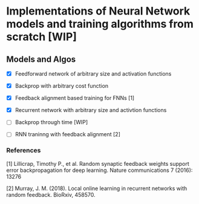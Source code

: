 # Implementations of Neural Network models and training algorithms from scratch [WIP]

## Models and Algos
- [X] Feedforward network of arbitrary size and activation functions

- [X] Backprop with arbitrary cost function

- [X] Feedback alignment based training for FNNs [1]

- [X] Recurrent network with arbitrary size and activtion functions

- [ ] Backprop through time [WIP]

- [ ] RNN traninng with feedback alignment [2]


### References
[1] Lillicrap, Timothy P., et al. Random synaptic feedback weights support error backpropagation for deep learning. Nature communications 7 (2016): 13276

[2] Murray, J. M. (2018). Local online learning in recurrent networks with random feedback. BioRxiv, 458570.

<!-- ## Feed-forward neural network (FNN - neuralNets/fnn.py/FNN)

#### Create object of FNN with __init__ as follows

        def __init__(self, units_per_layer, learning_rate=0.01, activation='sigmoid', cost='MSE',d_cost=None)

ARGS

**units_per_layer:** (list, len>=2) Number of neurons in each layer including input, hidden and output

**learning_rate:** (float) learning_rate to update the weights and biases of the networks

**activation:** (str or list of strs with len=len(units_per_layer)) Activation for each layer, choose from ['sigmoid', 'tanh', 'relu'], default = sigmoid

**cost:** (str or lambda) Choose the cost function to use, currently only 'MSE'. Alternatively provide lambda that takes two args, desired_outputs and actual_outputs in that order

**d_cost:** (lambda) If cost is a lambda, provide another lambda that also takes same two args to estimate the derivative of cost function with respect to output


#### Train
Call training_step several times with inputs and desired outputs - for example

        nn = FNN([2,3,2,2],activation='tanh')
        inputs = [[-1,-1],[-1,1],[1,-1],[1,1]]
        outputs = [[-1,-1],[1,1],[1,1],[1,-1]] # 2 outputs - OR and XOR logic gates
        errs = []
        for _ in range(10000):
            error = nn.training_step(inputs, outputs)
            errs.append(error[1])

-->
